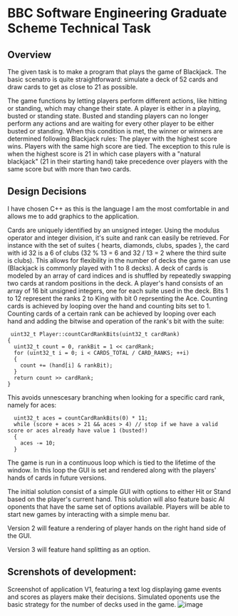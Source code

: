 # BBC Software Engineering Graduate Scheme Technical Task

## Overview
The given task is to make a program that plays the game of Blackjack. The basic scenatro is quite straightforward: simulate a deck of 52 cards and draw cards to get as close to 21 as possible.

The game functions by letting players perform different actions, like hitting or standing, which may change their state. A player is either in a playing, busted or standing state. Busted and standing players can no longer perform any actions and are waiting for every other player to be either busted or standing. When this condition is met, the winner or winners are determined following Blackjack rules: The player with the highest score wins. Players with the same high score are tied. The exception to this rule is when the highest score is 21 in which case players with a "natural blackjack" (21 in their starting hand) take precedence over players with the same score but with more than two cards.

## Design Decisions
I have chosen C++ as this is the language I am the most comfortable in and allows me to add graphics to the application.

Cards are uniquely identified by an unsigned integer. Using the modulus operator and integer division, it's suite and rank can easily be retrieved. For instance with the set of suites { hearts, diamonds, clubs, spades }, the card with id 32 is a 6 of clubs (32 % 13 = 6 and 32 / 13 = 2 where the third suite is clubs). This allows for flexibility in the number of decks the game can use (Blackjack is commonly played with 1 to 8 decks). A deck of cards is modeled by an array of card indices and is shuffled by repeatedly swapping two cards at random positions in the deck. A player's hand consists of an array of 16 bit unsigned integers, one for each suite used in the deck. Bits 1 to 12 represent the ranks 2 to King with bit 0 reprsenting the Ace. Counting cards is achieved by looping over the hand and counting bits set to 1. Counting cards of a certain rank can be achieved by looping over each hand and adding the bitwise and operation of the rank's bit with the suite:

```cplusplus
 uint32_t Player::countCardRankBits(uint32_t cardRank)
{
  uint32_t count = 0, rankBit = 1 << cardRank;
  for (uint32_t i = 0; i < CARDS_TOTAL / CARD_RANKS; ++i)
  {
    count += (hand[i] & rankBit);
  }
  return count >> cardRank;
}
 ```
This avoids unnescesary branching when looking for a specific card rank, namely for aces:
```cplusplus
  uint32_t aces = countCardRankBits(0) * 11;
  while (score + aces > 21 && aces > 4) // stop if we have a valid score or aces already have value 1 (busted!)
  {
    aces -= 10;
  }
```
The game is run in a continuous loop which is tied to the lifetime of the window. In this loop the GUI is set and rendered along with the players' hands of cards in future versions.

The initial solution consist of a simple GUI with options to either Hit or Stand based on the player's current hand. This solution will also feature basic AI oponents that have the same set of options available. Players will be able to start new games by interacting with a simple menu bar.

Version 2 will feature a rendering of player hands on the right hand side of the GUI.

Version 3 will feature hand splitting as an option.

## Screnshots of development:
Screenshot of application V1, featuring a text log displaying game events and scores as players make their decisions. Simulated oponents use the basic strategy for the number of decks used in the game. 
![image](https://user-images.githubusercontent.com/56483943/147889522-3f954cf2-a7af-4ca9-a921-60faa2f6b5a2.png)
